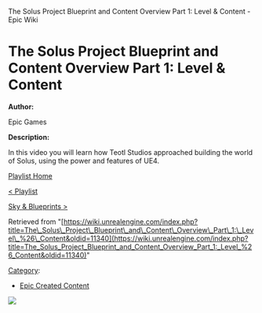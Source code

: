 The Solus Project Blueprint and Content Overview Part 1: Level & Content - Epic Wiki                    

The Solus Project Blueprint and Content Overview Part 1: Level & Content
========================================================================

  

**Author:**

Epic Games

**Description:**

In this video you will learn how Teotl Studios approached building the world of Solus, using the power and features of UE4.

  

[Playlist Home](/Category:Epic_Video_Playlists "Category:Epic Video Playlists")

[< Playlist](/The_Solus_Project_Blueprint_and_Content_Overview_Playlist "The Solus Project Blueprint and Content Overview Playlist")

[Sky & Blueprints >](/The_Solus_Project_Blueprint_and_Content_Overview_Part_2:_Sky_%26_Blueprints "The Solus Project Blueprint and Content Overview Part 2: Sky & Blueprints")

Retrieved from "[https://wiki.unrealengine.com/index.php?title=The\_Solus\_Project\_Blueprint\_and\_Content\_Overview\_Part\_1:\_Level\_%26\_Content&oldid=11340](https://wiki.unrealengine.com/index.php?title=The_Solus_Project_Blueprint_and_Content_Overview_Part_1:_Level_%26_Content&oldid=11340)"

[Category](/Special:Categories "Special:Categories"):

*   [Epic Created Content](/Category:Epic_Created_Content "Category:Epic Created Content")

  ![](https://tracking.unrealengine.com/track.png)